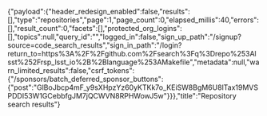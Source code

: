 {"payload":{"header_redesign_enabled":false,"results":[],"type":"repositories","page":1,"page_count":0,"elapsed_millis":40,"errors":[],"result_count":0,"facets":[],"protected_org_logins":[],"topics":null,"query_id":"","logged_in":false,"sign_up_path":"/signup?source=code_search_results","sign_in_path":"/login?return_to=https%3A%2F%2Fgithub.com%2Fsearch%3Fq%3Drepo%253Alsst%252Frsp_lsst_io%2B%2Blanguage%253AMakefile","metadata":null,"warn_limited_results":false,"csrf_tokens":{"/sponsors/batch_deferred_sponsor_buttons":{"post":"GlBoJbcp4mF_y9sXHpzYz60yKTKk7o_KEiSW8BgM6U8lTax19MVSPDDI53W1GCebbfgJM7jQCWVN8RPHWowJ5w"}}},"title":"Repository search results"}
